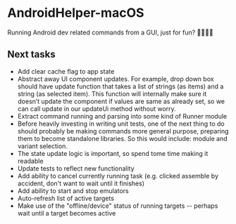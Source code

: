 # AndroidHelper-macOS
Running Android dev related commands from a GUI, just for fun? 🤷‍♀️🤷‍♂️

## Next tasks
- Add clear cache flag to app state
- Abstract away UI component updates. For example, drop down box should have update function that takes a list of strings (as items) and a string (as selected item). This function will internally make sure it doesn’t update the component if values are same as already set, so we can call update in our updateUi method without worry.
- Extract command running and parsing into some kind of Runner module
- Before heavily investing in writing unit tests, one of the next thing to do should probably be making commands more general purpose, preparing them to become standalone libraries. So this would include: module and variant selection.
- The state update logic is important, so spend tome time making it readable
- Update tests to reflect new functionality
- Add ability to cancel currently running task (e.g. clicked assemble by accident, don't want to wait until it finishes)
- Add ability to start and stop emulators
- Auto-refresh list of active targets
- Make use of the "offline/device" status of running targets -- perhaps wait until a target becomes active

